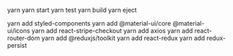 yarn
yarn start
yarn test
yarn build
yarn eject

yarn add styled-components 
yarn add @material-ui/core @material-ui/icons
yarn add react-stripe-checkout
yarn add axios
yarn add react-router-dom
yarn add @reduxjs/toolkit
yarn add react-redux
yarn add redux-persist